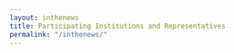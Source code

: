 ```yaml
---
layout: inthenews
title: Participating Institutions and Representatives
permalink: "/inthenews/"
---
```

